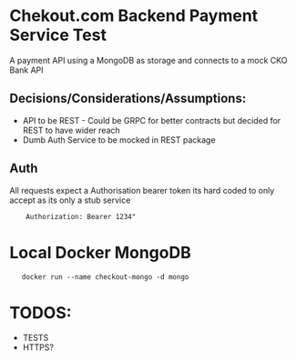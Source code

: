 # Chekout.com Backend Payment Service Test
A payment API using a MongoDB as storage and connects to a mock CKO Bank API

## Decisions/Considerations/Assumptions:
 - API to be REST - Could be GRPC for better contracts but decided for REST to have wider reach
 - Dumb Auth Service to be mocked in REST package


 ## Auth
 All requests expect a Authorisation bearer token its hard coded to only accept as its only a stub service

        Authorization: Bearer 1234"

# Local Docker MongoDB

       docker run --name checkout-mongo -d mongo


# TODOS:
 - TESTS
 - HTTPS?